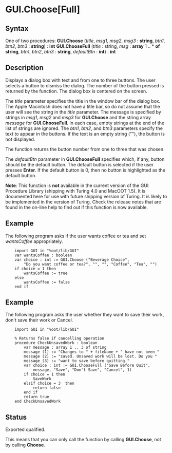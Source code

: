 
# GUI.Choose[Full]

## Syntax
One of two procedures:   **GUI.Choose** (_title_, _msg1_, _msg2_, _msg3_ : **string**,     _btn1_, _btn2_, _btn3_ : **string**) : **int**   **GUI.ChooseFull** (_title_ : st**r**ing,     _msg_ : **array** 1 .. * **of string**,      _btn1_, _btn2_, _btn3_ : **string**,      _defaultBtn_ : **int**) : **int** 

## Description
Displays a dialog box with text and from one to three buttons. The user selects a button to dismiss the dialog. The number of the button pressed is returned by the function. The dialog box is centered on the screen.

The _title_ parameter specifies the title in the window bar of the dialog box. The Apple Macintosh does not have a title bar, so do not assume that the user will see the string in the _title_ parameter. The message is specified by strings in _msg1_, _msg2_ and _msg3_ for **GUI.Choose** and the string array _message_ for **GUI.ChooseFull**. In each case, empty strings at the end of the list of strings are ignored. The _btn1_, _btn2_, and _btn3_ parameters specify the text to appear in the buttons. If the text is an empty string (""), the button is not displayed.

The function returns the button number from one to three that was chosen. 

The _defaultBtn_ parameter in **GUI.ChooseFull** specifies which, if any, button should be the default button. The default button is selected if the user presses **Enter**. If the default button is 0, then no button is highlighted as the default button.

**Note**: This function is **not** available in the current version of the GUI Procedure Library (shipping with Turing 4.0 and MacOOT 1.5). It is documented here for use with future shipping version of Turing. It is likely to be implemented in the version of Turing. Check the release notes that are found in the on-line help to find out if this function is now available.


## Example
The following program asks if the user wants coffee or tea and set _wantsCoffee_ appropriately.

        import GUI in "%oot/lib/GUI"
        var wantsCoffee : boolean 
        var choice : int := GUI.Choose ("Beverage Choice", 
            "Do you want coffee or tea?", "", "", "Coffee", "Tea", "")
        if choice = 1 then
            wantsCoffee := true
        else
            wantsCoffee := false
        end if
## Example
The following program asks the user whether they want to save their work, don't save their work or Cancel.

        import GUI in "%oot/lib/GUI"
        
        % Returns false if cancelling operation
        procedure CheckUnsavedWork : boolean
            var message : array 1 .. 3 of string
            message (1) := "Changes to " + fileName + " have not been "
            message (2) := "saved. Unsaved work will be lost. Do you "
            message (3) := "want to save before quitting."
            var choice : int := GUI.ChooseFull ("Save Before Quit", 
                message, "Save", "Don't Save", "Cancel", 1)
            if choice = 1 then
                SaveWork
            elsif choice = 3  then
                return false
            end if
            return true
        end CheckUnsavedWork 
## Status
Exported qualified.

This means that you can only call the function by calling **GUI.Choose**, not by calling **Choose**.

